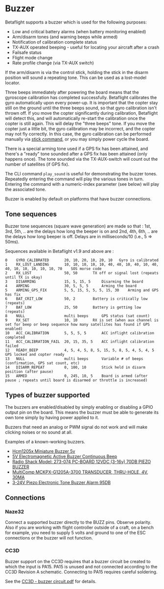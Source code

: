 # Buzzer

Betaflight supports a buzzer which is used for the following purposes:

- Low and critical battery alarms (when battery monitoring enabled)
- Arm/disarm tones (and warning beeps while armed)
- Notification of calibration complete status
- TX-AUX operated beeping - useful for locating your aircraft after a crash
- Failsafe status
- Flight mode change
- Rate profile change (via TX-AUX switch)

If the arm/disarm is via the control stick, holding the stick in the disarm position will sound a repeating tone. This can be used as a lost-model locator.

Three beeps immediately after powering the board means that the gyroscope calibration has completed successfully. Betaflight calibrates the gyro automatically upon every power-up. It is important that the copter stay still on the ground until the three beeps sound, so that gyro calibration isn't thrown off. If you move the copter significantly during calibration, Betaflight will detect this, and will automatically re-start the calibration once the copter is still again. This will delay the "three beeps" tone. If you move the copter just a little bit, the gyro calibration may be incorrect, and the copter may not fly correctly. In this case, the gyro calibration can be performed manually via [stick command](Controls), or you may simply power cycle the board.

There is a special arming tone used if a GPS fix has been attained, and there's a "ready" tone sounded after a GPS fix has been attained (only happens once). The tone sounded via the TX-AUX-switch will count out the number of satellites (if GPS fix).

The CLI command `play_sound` is useful for demonstrating the buzzer tones. Repeatedly entering the command will play the various tones in turn. Entering the command with a numeric-index parameter (see below) will play the associated tone.

Buzzer is enabled by default on platforms that have buzzer connections.

## Tone sequences

Buzzer tone sequences (square wave generation) are made so that : 1st, 3rd, 5th, .. are the delays how long the beeper is on and 2nd, 4th, 6th, .. are the delays how long beeper is off. Delays are in milliseconds/10 (i.e., 5 => 50ms).

Sequences available in Betaflight v1.9 and above are :

```
0    GYRO_CALIBRATED       20, 10, 20, 10, 20, 10	Gyro is calibrated
1    RX_LOST_LANDING       10, 10, 10, 10, 10, 40, 40, 10, 40, 10, 40, 40, 10, 10, 10, 10, 10, 70    SOS morse code
2    RX_LOST               50, 50		TX off or signal lost (repeats until TX is okay)
3    DISARMING             15, 5, 15, 5		Disarming the board
4    ARMING                30, 5, 5, 5		Arming the board
5    ARMING_GPS_FIX        5, 5, 15, 5, 5, 5, 15, 30	Arming and GPS has fix
6    BAT_CRIT_LOW          50, 2		Battery is critically low (repeats)
7    BAT_LOW               25, 50		Battery is getting low (repeats)
8    NULL                  multi beeps		GPS status (sat count)
9    RX_SET                10, 10		RX is set (when aux channel is set for beep or beep sequence how many satellites has found if GPS enabled)
10   ACC_CALIBRATION       5, 5, 5, 5		ACC inflight calibration completed
11   ACC_CALIBRATION_FAIL  20, 15, 35, 5	ACC inflight calibration failed
12   READY_BEEP            4, 5, 4, 5, 8, 5, 15, 5, 8, 5, 4, 5, 4, 5	GPS locked and copter ready
13   NULL                  multi beeps		Variable # of beeps (confirmation, GPS sat count, etc)
14   DISARM_REPEAT         0, 100, 10		Stick held in disarm position (after pause)
15   ARMED                 0, 245, 10, 5	Board is armed (after pause ; repeats until board is disarmed or throttle is increased)
```

## Types of buzzer supported

The buzzers are enabled/disabled by simply enabling or disabling a GPIO output pin on the board.
This means the buzzer must be able to generate its own tone simply by having power applied to it.

Buzzers that need an analog or PWM signal do not work and will make clicking noises or no sound at all.

Examples of a known-working buzzers.

- [Hcm1205x Miniature Buzzer 5v](http://www.rapidonline.com/Audio-Visual/Hcm1205x-Miniature-Buzzer-5v-35-0055)
- [5V Electromagnetic Active Buzzer Continuous Beep](http://www.banggood.com/10Pcs-5V-Electromagnetic-Active-Buzzer-Continuous-Beep-Continuously-p-943524.html)
- [Radio Shack Model: 273-074 PC-BOARD 12VDC (3-16v) 70DB PIEZO BUZZER](http://www.radioshack.com/pc-board-12vdc-70db-piezo-buzzer/2730074.html#.VIAtpzHF_Si)
- [MultiComp MCKPX-G1205A-3700 TRANSDUCER, THRU-HOLE, 4V, 30MA](http://uk.farnell.com/multicomp/mckpx-g1205a-3700/transducer-thru-hole-4v-30ma/dp/2135914?CMP=i-bf9f-00001000)
- [3-24V Piezo Electronic Tone Buzzer Alarm 95DB](http://www.banggood.com/3-24V-Piezo-Electronic-Tone-Buzzer-Alarm-95DB-Continuous-Sound-p-919348.html)

## Connections

### Naze32

Connect a supported buzzer directly to the BUZZ pins. Observe polarity. Also if you are working with flight controller outside of a craft, on a bench for example, you need to supply 5 volts and ground to one of the ESC connections or the buzzer will not function.

### CC3D

Buzzer support on the CC3D requires that a buzzer circuit be created to which the input is PA15.
PA15 is unused and not connected according to the CC3D Revision A schematic.
Connecting to PA15 requires careful soldering.

See the [CC3D - buzzer circuit.pdf](Wiring/CC3D%20-%20buzzer%20circuit.pdf) for details.
